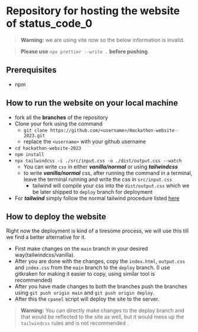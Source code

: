 # Repository for hosting the website of **status_code_0**

> **Warning:** we are using vite now so the below information is invalid.

> **Please use** `npx prettier --write .` **before pushing**.

## Prerequisites

- npm

## How to run the website on your local machine

- fork all the **branches** of the repository
- Clone your fork using the command
  - `git clone https://github.com/<username>/Hackathon-website-2023.git`
  - replace the `<username>` with your github username
- `cd hackathon-website-2023`
- `npm install`
- `npx tailwindcss -i ./src/input.css -o ./dist/output.css --watch`
  - You can write `css` in either **_vanilla/normal_** or using **_tailwindcss_**
  - to write **_vanilla/normal_** css, after running the command in a terminal, leave the terminal running and write the css in `src/input.css`
    - tailwind will compile your css into the `dist/output.css` which we be later shipped to `deploy` branch for deployment
- For **_tailwind_** simply follow the normal tailwind procedure listed [here](https://tailwindcss.com/docs/installation)

## How to deploy the website

Right now the deployment is kind of a tiresome process, we will use this till we find a better alternative for it.

- First make changes on the `main` branch in your desired way(tailwindcss/vanilla).
- After you are done with the changes, copy the `index.html`, `output.css` and `index.css` from the `main` branch to the `deploy` branch. (I use gitkraken for making it easier to copy, using similar tool is recommended)
- After you have made changes to both the branches push the branches using `git push origin main` and `git push origin deploy`.
- After this the `cpanel` script will deploy the site to the server.

> **Warning:** You can directly make changes to the deploy branch and that would be reflected to the site as well, but it would mess up the `tailwindcss` rules and is not recommended .
